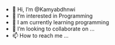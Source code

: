 - 👋 Hi, I’m @Kamyabdhnwi
- 👀 I’m interested in Programming 
- 🌱 I am currently learning programming
- 💞️ I’m looking to collaborate on ...
- 📫 How to reach me ...

<!---
Kamyabdhnwi/Kamyabdhnwi is a ✨ special ✨ repository because its `README.md` (this file) appears on your GitHub profile.
You can click the Preview link to take a look at your changes.
--->
